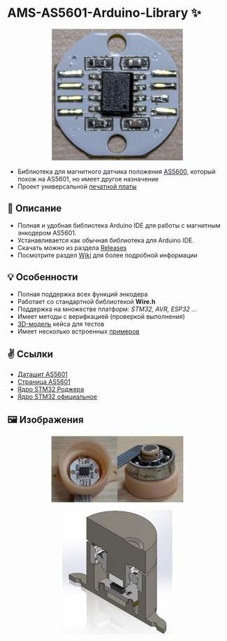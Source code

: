 # AMS-AS5601-Arduino-Library ✨
<p align="center"><img src="/images/as5601_aliexpress_front.jpg"></p>

* Библиотека для магнитного датчика положения [AS5600](https://github.com/S-LABc/AMS-AS5600-Arduino-Library), который похож на AS5601, но имеет другое назначение
* Проект универсальной [печатной платы](https://github.com/S-LABc/AMS-AS5600-AS5601-Sensors-Board)

## 📃 Описание
* Полная и удобная библиотека Arduino IDE для работы с магнитным энкодером AS5601.
* Устанавливается как обычная библиотека для Arduino IDE.
* Скачать можно из раздела [Releases](https://github.com/S-LABc/AMS-AS5601-Arduino-Library/releases)
* Посмотрите раздел [Wiki](https://github.com/S-LABc/AMS-AS5601-Arduino-Library/wiki) для более подробной информации

## 💡 Особенности
* Полная поддержка всех функций энкодера
* Работает со стандартной библиотекой **Wire.h**
* Поддержка на множестве платформ: *STM32, AVR, ESP32 ...*
* Имеет методы с верифкацией (проверкой выполнения)
* [3D-модель](addons/AS5601-Case-STL/) кейса для тестов
* Имеет несколько встроенных [примеров](examples/)

## ✌️ Ссылки
* [Даташит AS5601](https://ams.com/documents/20143/36005/AS5601_DS000395_3-00.pdf)
* [Страница AS5601](https://ams.com/en/as5601)
* [Ядро STM32 Роджера](https://github.com/rogerclarkmelbourne/Arduino_STM32)
* [Ядро STM32 официальное](https://github.com/stm32duino/Arduino_Core_STM32)

## 🖼️ Изображения
<p align="center"><img src="/images/as5601_base.jpg" width="30%"><img src="/images/as5601_handle_magnet_bearing.jpg" width="30%"></p>
<p align="center"><img src="/images/as5601_assembly_case_stl.jpg" width="50%"></p>
